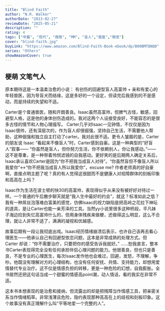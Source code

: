 ```yaml
---
title: "Blind Faith"
author: "N.R. Walker"
authorDate: "2013-02-27"
reviewDate: "2025-05-21"
description: ""
rating: 4
tags: ["中篇", "现代", "救赎", "MM", "盲人","兽医","萌宠"]
cover: "blind-faith.jpg"
buyLink: "https://www.amazon.com/Blind-Faith-Book-ebook/dp/B00BMTQNQ8"
series: "Others"
showAmazonCover: true
---
```


## 梗萌 文笔气人

原本期待这是一本温柔治愈的小说： 有创伤的回避型盲人高富帅 + 亲和有爱心的年轻兽医，因为导盲犬而结缘，这是多好的一个设定，但读完后我感到的不是感动，而是持续的失望和不适。

Carter是个普通兽医，随和开朗善良。Isaac虽然高富帅，但脾气古怪，敏感，回避型人格，这是他的身体创伤造成的。我对这两个人设接受良好，不能容忍的是很多古怪的情节和人物心理描写。 Carter几乎对Isaac一见钟情，不仅仅是因为Isaac很帅，还有深层次的，作为盲人却很倔强，坚持自己生活，不需要他人帮助，这种倔强和独立自主打动了carter。我对此很不适。更令人皱眉的是，Carter 的朋友说 Isaac “看起来不像盲人”时，Carter感到自豪。这是一种典型的“好盲人”叙事—— “你虽然是盲人，但你努力生活，你不依赖别人，你让我感动。”—— 这不是尊重，是一种带着怜悯滤镜的自我感动。更好笑的是后期两人确定关系后，Isaac承认喜欢Carter是因为“你不把我当成盲人对待”。“你虽然盲但不像盲人所以我爱你”<->“你不把我当成盲人所以我爱你”，excuse me? 作者老师真的好自豪啊，直接点明主题了呢？真的有人觉得这很甜而不是健康人对视障群体的刻板印象和高高在上吗？

Isaac作为生活在波士顿的快30的高富帅，表现得似乎从来没有被好好对待过一样。一个普通的午后散步聊天就是“我人生中最好的约会”，就这？标准如此之低？我有一种屌丝泡落难白富美的感觉，仿佛Isaac的视力缺陷是把高岭之花拉下神坛的道具，是让Carter也能一亲芳泽的工具。当然yy小说里很多这种桥段，平凡妹子海边捡到失忆高富帅什么的，但用身体残疾来做梗，还做得这么明显，这么不合理，就让人非常不适了，满满的凝视和优越感。 

故事后期有一段让我彻底出戏。Isaac经历情绪崩溃后表示，也许自己该再去看心理医生——他承认自己有回避型依恋问题，这本是非常成熟的处理方式。但 Carter 却说：“你不需要治疗，只要把你的感受告诉我就好。” ……恕我直言，整本书Carter表现得完全没有任何承担伴侣心理问题的能力。他很善良，但也只是善良，不是专业的心理医生，每次Isaac发作他也会难过，回避，发怒，不理解，争吵。他既没有理解对方的心理结构，也没有任何安抚、共情、支持能力，却想用爱情替代专业治疗。这不仅是情感负担的转移，更是一种危险的幻想，自我膨胀。全书居然还把这句话当成一个甜蜜的情感高point潮，动人情话，看的我实在非常不适。

这本书本想表现的是治愈和接纳，但流露出的却是把残障当作情感工具，把亲密关系当作情绪稻草。非常浅薄且危险，隐约表现那种高高在上的歧视和刻板印象。这个故事没有真正理解什么叫“平等地爱一个完整的人”。